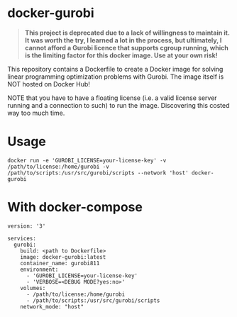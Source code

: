 # docker-gurobi

> **This project is deprecated due to a lack of willingness to maintain it. It was worth the try, I learned a lot in the process, but ultimately, I cannot afford a Gurobi licence that supports cgroup running, which is the limiting factor for this docker image. Use at your own risk!**

This repository contains a Dockerfile to create a Docker image for solving linear programming optimization problems with
Gurobi. The image itself is NOT hosted on Docker Hub!

NOTE that you have to have a floating license (i.e. a valid license server running and a connection to such) to run the image. Discovering this costed way too much time.

# Usage

```
docker run -e 'GUROBI_LICENSE=your-license-key' -v /path/to/license:/home/gurobi -v /path/to/scripts:/usr/src/gurobi/scripts --network 'host' docker-gurobi
```

# With docker-compose

```
version: '3'

services:
  gurobi:
    build: <path to Dockerfile>
    image: docker-gurobi:latest
    container_name: gurobi811
    environment:
      - 'GUROBI_LICENSE=your-license-key'
      - 'VERBOSE=<DEBUG MODE?yes:no>'
    volumes:
      - /path/to/license:/home/gurobi
      - /path/to/scripts:/usr/src/gurobi/scripts
    network_mode: "host"
```
